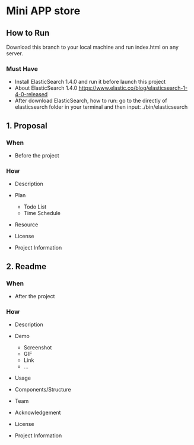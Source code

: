 # Mini APP store

## How to Run

Download this branch to your local machine and run index.html on any server.
  ### Must Have
* Install ElasticSearch 1.4.0 and run it before launch this project
* About ElasticSearch 1.4.0 https://www.elastic.co/blog/elasticsearch-1-4-0-released
* After download ElasticSearch, how to run: go to the directly of elasticsearch folder in your terminal and then input:  ./bin/elasticsearch

## 1\. Proposal

### When

- Before the project

### How

- Description
- Plan

  - Todo List
  - Time Schedule

- Resource

- License
- Project Information



## 2\. Readme

### When

- After the project

### How

- Description
- Demo

  - Screenshot
  - GIF
  - Link
  - ...

- Usage

- Components/Structure
- Team
- Acknowledgement
- License
- Project Information



